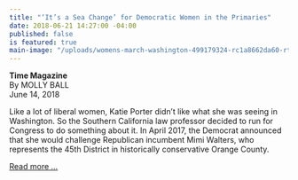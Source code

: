 ```yaml
---
title: "‘It’s a Sea Change’ for Democratic Women in the Primaries"
date: 2018-06-21 14:27:00 -04:00
published: false
is featured: true
main-image: "/uploads/womens-march-washington-499179324-rc1a8662da60-rtrmadp-3de680.jpg"
---
```


**Time Magazine**<BR>
By MOLLY BALL<BR> 
June 14, 2018

Like a lot of liberal women, Katie Porter didn’t like what she was seeing in Washington. So the Southern California law professor decided to run for Congress to do something about it. In April 2017, the Democrat announced that she would challenge Republican incumbent Mimi Walters, who represents the 45th District in historically conservative Orange County.

[Read more ...](http://time.com/5311978/women-2018-democratic-primaries/)